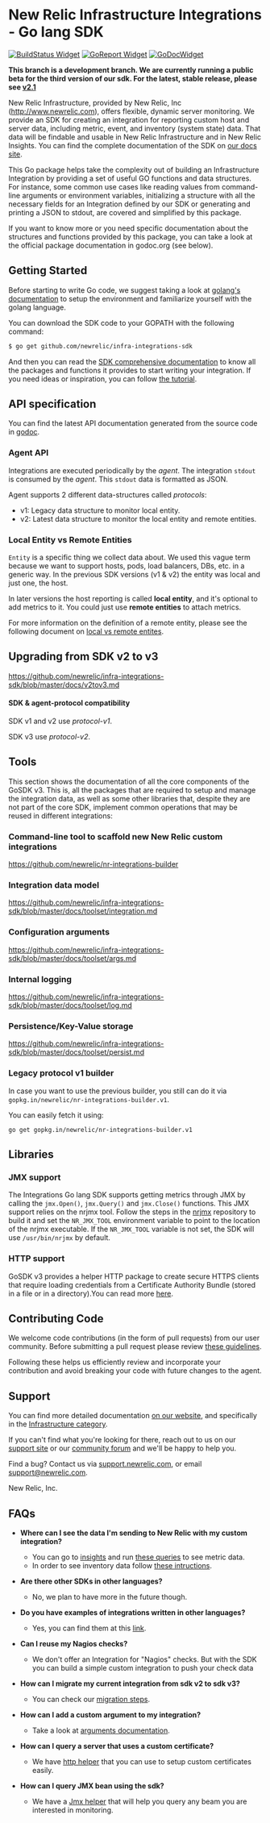 # New Relic Infrastructure Integrations - Go lang SDK

[![BuildStatus Widget]][BuildStatus Result]
[![GoReport Widget]][GoReport Status]
[![GoDocWidget]][GoDocReference]

[BuildStatus Result]: https://travis-ci.org/newrelic/infra-integrations-sdk
[BuildStatus Widget]: https://travis-ci.org/newrelic/infra-integrations-sdk.svg?branch=master

[GoReport Status]: https://goreportcard.com/report/github.com/newrelic/infra-integrations-sdk
[GoReport Widget]: https://goreportcard.com/badge/github.com/newrelic/infra-integrations-sdk

[GoDocReference]: https://godoc.org/github.com/newrelic/infra-integrations-sdk
[GoDocWidget]: https://godoc.org/github.com/newrelic/infra-integrations-sdk?status.svg

**This branch is a development branch. We are currently running a public beta for the third version of our sdk. For the latest, stable release, please see [v2.1](https://github.com/newrelic/infra-integrations-sdk/tree/v2.1.0)**

New Relic Infrastructure, provided by New Relic, Inc (http://www.newrelic.com),
offers flexible, dynamic server monitoring. We provide an SDK for creating an
integration for reporting custom host and server data, including metric, event,
and inventory (system state) data. That data will be findable and usable in New Relic
Infrastructure and in New Relic Insights. You can find the complete documentation
of the SDK on [our docs site](https://docs.newrelic.com/docs/intro-infrastructure-integration-sdk).

This Go package helps take the complexity out of building an Infrastructure
Integration by providing a set of useful GO functions and data structures. For
instance, some common use cases like reading values from command-line arguments
or environment variables, initializing a structure with all the necessary fields
for an Integration defined by our SDK or generating and printing a JSON to
stdout, are covered and simplified by this package.

If you want to know more or you need specific documentation about the structures
and functions provided by this package, you can take a look at the official
package documentation in godoc.org (see below).

## Getting Started

Before starting to write Go code, we suggest taking a look at
[golang's documentation](https://golang.org/doc/code.html) to setup the
environment and familiarize yourself with the golang language.

You can download the SDK code to your GOPATH with the following command:

```bash
$ go get github.com/newrelic/infra-integrations-sdk
```

And then you can read the [SDK comprehensive documentation](docs/README.md) to know all the packages and functions
it provides to start writing your integration. If you need ideas or inspiration, you can follow
[the tutorial](docs/tutorial.md).

## API specification

You can find the latest API documentation generated from the source code in
[godoc](https://godoc.org/github.com/newrelic/infra-integrations-sdk).

### Agent API

Integrations are executed periodically by the *agent*. The integration `stdout` is consumed by the *agent*.
This `stdout` data is formatted as JSON.

Agent supports 2 different data-structures called *protocols*:

* v1: Legacy data structure to monitor local entity.
* v2: Latest data structure to monitor the local entity and remote entities.


### Local Entity vs Remote Entities

`Entity` is a specific thing we collect data about. We used this vague term because we want to support hosts, pods, load balancers, DBs, etc. in a generic way. In the previous SDK versions (v1 & v2) the entity was local and just one, the host.

In later versions the host reporting is called **local entity**, and it's optional to add metrics to it. You could just use **remote entities** to attach metrics.

For more information on the definition of a remote entity, please see the following document on [local vs remote entites](https://github.com/newrelic/infra-integrations-sdk/blob/master/docs/entity-definition.md).



## Upgrading from SDK v2 to v3

https://github.com/newrelic/infra-integrations-sdk/blob/master/docs/v2tov3.md

#### SDK & agent-protocol compatibility 

SDK v1 and v2 use *protocol-v1*.

SDK v3 use *protocol-v2*.
 


## Tools

This section shows the documentation of all the core components of the GoSDK v3. This is, all the packages that are required to setup and manage the integration data, as well as some other libraries that, despite they are not part of the core SDK, implement common operations that may be reused in different integrations:

### Command-line tool to scaffold new New Relic custom integrations

https://github.com/newrelic/nr-integrations-builder

### Integration data model

https://github.com/newrelic/infra-integrations-sdk/blob/master/docs/toolset/integration.md


### Configuration arguments

https://github.com/newrelic/infra-integrations-sdk/blob/master/docs/toolset/args.md

### Internal logging

https://github.com/newrelic/infra-integrations-sdk/blob/master/docs/toolset/log.md

### Persistence/Key-Value storage

https://github.com/newrelic/infra-integrations-sdk/blob/master/docs/toolset/persist.md


### Legacy protocol v1 builder

In case you want to use the previous builder, you still can do it via `gopkg.in/newrelic/nr-integrations-builder.v1`.

You can easily fetch it using:
 
`go get gopkg.in/newrelic/nr-integrations-builder.v1`

## Libraries

### JMX support

The Integrations Go lang SDK supports getting metrics through JMX by calling the
`jmx.Open()`, `jmx.Query()` and `jmx.Close()` functions. This JMX support relies
on the nrjmx tool. Follow the steps in
the [nrjmx](https://github.com/newrelic/nrjmx) repository to build it and set
the `NR_JMX_TOOL` environment variable to point to the location of the nrjmx
executable. If the `NR_JMX_TOOL` variable is not set, the SDK will use
`/usr/bin/nrjmx` by default.

### HTTP support

GoSDK v3 provides a helper HTTP package to create secure HTTPS clients that require loading credentials from a Certificate Authority Bundle (stored in a file or in a directory).You can read more [here](https://github.com/newrelic/infra-integrations-sdk/blob/master/docs/toolset/http.md).


## Contributing Code

We welcome code contributions (in the form of pull requests) from our user
community.  Before submitting a pull request please review
[these guidelines](https://github.com/newrelic/infra-integrations-sdk/blob/master/CONTRIBUTING.md).

Following these helps us efficiently review and incorporate your contribution
and avoid breaking your code with future changes to the agent.

## Support

You can find more detailed documentation [on our website](http://newrelic.com/docs),
and specifically in the [Infrastructure category](https://docs.newrelic.com/docs/infrastructure).

If you can't find what you're looking for there, reach out to us on our [support
site](http://support.newrelic.com/) or our [community forum](http://forum.newrelic.com)
and we'll be happy to help you.

Find a bug? Contact us via [support.newrelic.com](http://support.newrelic.com/),
or email support@newrelic.com.

New Relic, Inc.


## FAQs

- **Where can I see the data I'm sending to New Relic with my custom integration?**

    * You can go to [insights](https://insights.newrelic.com/) and run [these queries]( https://github.com/newrelic/infra-integrations-sdk/blob/faqs/docs/tutorial.md#view-metric-data-in-new-relic-insights) to see metric data.
    * In order to see inventory data follow [these intructions](https://github.com/newrelic/infra-integrations-sdk/blob/faqs/docs/tutorial.md#view-inventory-data-in-infrastructure).
    
    
- **Are there other SDKs in other languages?**

    * No, we plan to have more in the future though.
- **Do you have examples of integrations written in other languages?**

    * Yes, you can find them at this [link](https://github.com/newrelic/infra-integrations/tree/master/doc/examples).

- **Can I reuse my Nagios checks?**

    * We don't offer an Integration for "Nagios" checks. But with the SDK you can build a simple custom integration to push your check data

- **How can I migrate my current integration from sdk v2 to sdk v3?**
    
    * You can check our [migration steps](https://github.com/newrelic/infra-integrations-sdk/blob/master/docs/v2tov3.md).

<!--
 - **Can I attach a custom calculation function to a metric type?** 
-->

- **How can I add a custom argument to my integration?**

    * Take a look at [arguments documentation](https://github.com/newrelic/infra-integrations-sdk/blob/master/docs/toolset/args.md).

- **How can I query a server that uses a custom certificate?**

    * We have [http helper](https://github.com/newrelic/infra-integrations-sdk/blob/master/docs/toolset/http.md) that you can use to setup custom certificates easily.

- **How can I query JMX bean using the sdk?**

    * We have a [Jmx helper](https://github.com/newrelic/infra-integrations-sdk/blob/master/docs/toolset/jmx.md) that will help you query any beam you are interested in monitoring.

        



